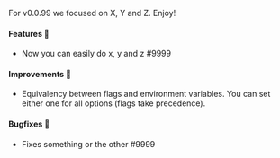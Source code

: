 For v0.0.99 we focused on X, Y and Z. Enjoy!

#### Features 💸

- Now you can easily do x, y and z #9999

#### Improvements 🔧

- Equivalency between flags and environment variables. You can set either one for all
  options (flags take precedence).

#### Bugfixes 🔴

- Fixes something or the other #9999
